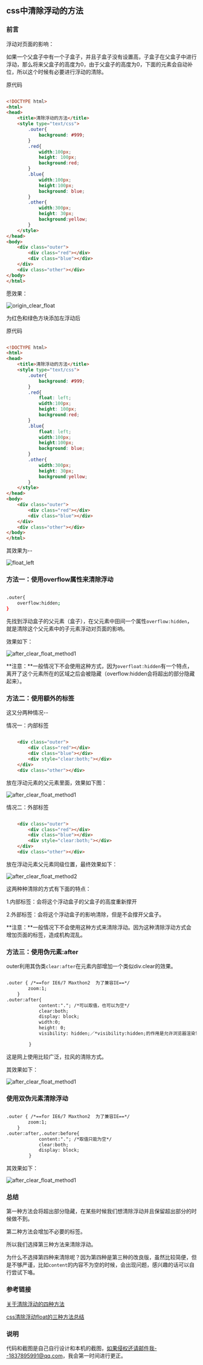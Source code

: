 ## css中清除浮动的方法

### 前言

浮动对页面的影响：

如果一个父盒子中有一个子盒子，并且子盒子没有设置高，子盒子在父盒子中进行浮动，那么将来父盒子的高度为0，由于父盒子的高度为0，下面的元素会自动补位，所以这个时候有必要进行浮动的清除。

原代码

```html

<!DOCTYPE html>
<html>
<head>
	<title>清除浮动的方法</title>
	<style type="text/css">
        .outer{
			background: #999;
		}
		.red{
			width:100px;
			height: 100px;
			background:red;
		}
		.blue{
			width:100px;
			height:100px;
			background: blue;
		}
		.other{
			width:300px;
			height: 30px;
			background:yellow;
		}
	</style>
</head>
<body>
	<div class="outer">
		<div class="red"></div>
		<div class="blue"></div>
	</div>
	<div class="other"></div>
</body>
</html>

```

愿效果：

![origin_clear_float](./imgs/origin_clear_float.png)

为红色和绿色方块添加左浮动后

原代码

```html

<!DOCTYPE html>
<html>
<head>
	<title>清除浮动的方法</title>
	<style type="text/css">
		.outer{
			background: #999;
		}
		.red{
			float: left;
			width:100px;
			height: 100px;
			background:red;
		}
		.blue{
			float: left;
			width:100px;
			height:100px;
			background: blue;
		}
		.other{
			width:300px;
			height: 30px;
			background:yellow;
		}
	</style>
</head>
<body>
	<div class="outer">
		<div class="red"></div>
		<div class="blue"></div>
	</div>
	<div class="other"></div>
</body>
</html>

```

其效果为--

![float_left](./imgs/float_left.png)


### 方法一：使用overflow属性来清除浮动

```bash

.outer{
    overflow:hidden;
}

```

先找到浮动盒子的父元素（盒子），在父元素中田间一个属性`overflow:hidden`，就是清除这个父元素中的子元素浮动对页面的影响。

效果如下：

![after_clear_float_method1](./imgs/after_clear_float_method1.png)


**注意：**一般情况下不会使用这种方式，因为`overfloat:hidden`有一个特点，离开了这个元素所在的区域之后会被隐藏（overflow:hidden会将超出的部分隐藏起来）。


### 方法二：使用额外的标签

这又分两种情况--

情况一：内部标签

```html

	<div class="outer">
		<div class="red"></div>
		<div class="blue"></div>
        <div style="clear:both;"></div>
	</div>
	<div class="other"></div>


```

放在浮动元素的父元素里面，效果如下图：

![after_clear_float_method1](./imgs/after_clear_float_method1.png)

情况二：外部标签

```html

	<div class="outer">
		<div class="red"></div>
		<div class="blue"></div>
        <div style="clear:both;"></div>
	</div>
	<div class="other"></div>


```

放在浮动元素父元素同级位置，最终效果如下：

![after_clear_float_method2](./imgs/after_clear_float_method2.png)

这两种种清除的方式有下面的特点：

1.内部标签：会将这个浮动盒子的父盒子的高度重新撑开

2.外部标签：会将这个浮动盒子的影响清除，但是不会撑开父盒子。

**注意：**一般情况下不会使用这种方式来清除浮动。因为这种清除浮动方式会增加页面的标签，造成机构混乱。


### 方法三：使用伪元素:after

outer利用其伪类`clear:after`在元素内部增加一个类似div.clear的效果。

```html

.outer { /*==for IE6/7 Maxthon2  为了兼容IE==*/
        zoom:1;
    }  
.outer:after{
			content:"."; /*可以取值，也可以为空*/
			clear:both;
			display: block;
			width:0;
			height: 0;
			visibility: hidden;／*visibility:hidden;的作用是允许浏览器渲染它，但是不显示出来*／

　　　　　}

```

这是网上使用比较广泛，拉风的清除方式。

其效果如下：

![after_clear_float_method1](./imgs/after_clear_float_method1.png)

### 使用双伪元素清除浮动

```html

.outer { /*==for IE6/7 Maxthon2  为了兼容IE==*/
        zoom:1;
    }  
.outer:after,.outer:before{
			content:"."; /*取值只能为空*/
			clear:both;
			display: block;
　　　　　}


```

其效果如下：

![after_clear_float_method1](./imgs/after_clear_float_method1.png)


### 总结

第一种方法会将超出部分隐藏，在某些时候我们想清除浮动并且保留超出部分的时候做不到。

第二种方法会增加不必要的标签。

所以我们选择第三种方法来清除浮动。

为什么不选择第四种来清除呢？因为第四种是第三种的改良版，虽然比较简便，但是不够严谨，比如`content`的内容不为空的时候，会出现问题，感兴趣的话可以自行尝试下咯。


### 参考链接

[关于清除浮动的四种方法](http://www.cnblogs.com/qq364735538/p/5997134.html)

[css清除浮动float的三种方法总结](https://my.oschina.net/leipeng/blog/221125)


### 说明

代码和截图是自己自行设计和本机的截图，如果侵权还请邮件我--1837895991@qq.com，我会第一时间进行更正。
